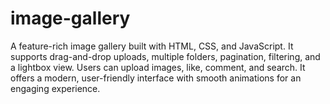 # image-gallery
A feature-rich image gallery built with HTML, CSS, and JavaScript. It supports drag-and-drop uploads, multiple folders, pagination, filtering, and a lightbox view. Users can upload images, like, comment, and search. It offers a modern, user-friendly interface with smooth animations for an engaging experience.
